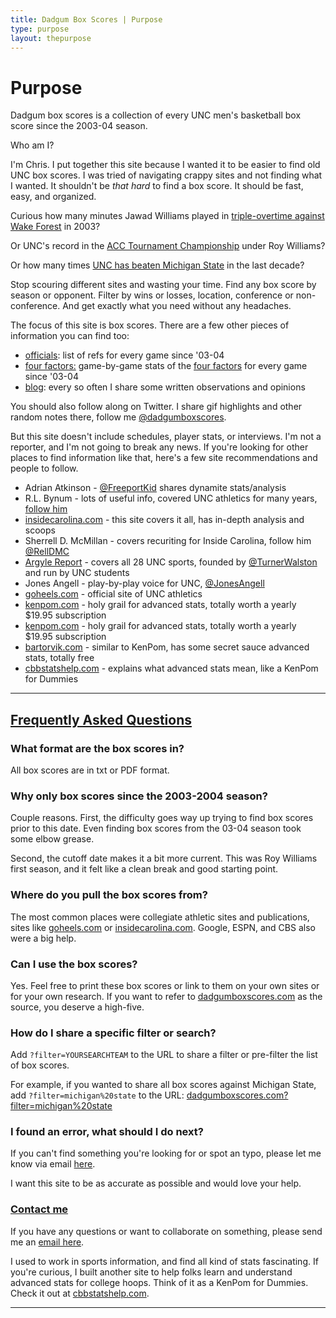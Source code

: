 ```yaml
---
title: Dadgum Box Scores | Purpose
type: purpose
layout: thepurpose
---
```


# Purpose

Dadgum box scores is a collection of every UNC men's basketball box score since the 2003-04 season.

Who am I? 

I'm Chris. I put together this site because I wanted it to be easier to find old UNC box scores. I was tried of navigating crappy sites and not finding what I wanted. It shouldn't be _that hard_ to find a box score. It should be fast, easy, and organized. 

Curious how many minutes Jawad Williams played in [triple-overtime against Wake Forest](/boxes/2004/wake-119-unc-114/) in 2003?

Or UNC's record in the [ACC Tournament Championship](/?filter=acc%20tournament%20championship) under Roy Williams? 

Or how many times [UNC has beaten Michigan State](/?filter=michigan%20state) in the last decade? 

Stop scouring different sites and wasting your time. Find any box score by season or opponent. Filter by wins or losses, location, conference or non-conference. And get exactly what you need without any headaches.

The focus of this site is box scores. There are a few other pieces of information you can find too:

- [officials](/officials): list of refs for every game since '03-04 
- [four factors:](/four-factors/) game-by-game stats of the [four factors](https://cbbstatshelp.com/four-factors/) for every game since '03-04
- [blog](https://fyi.dadgumboxscores.com): every so often I share some written observations and opinions

You should also follow along on Twitter. I share gif highlights and other random notes there, follow me [@dadgumboxscores](https://twitter.com/dadgumboxscores). 

But this site doesn't include schedules, player stats, or interviews. I'm not a reporter, and I'm not going to break any news. If you're looking for other places to find information like that, here's a few site recommendations and people to follow. 


- Adrian Atkinson - [@FreeportKid](https://twitter.com/FreeportKid) shares dynamite stats/analysis
- R.L. Bynum - lots of useful info, covered UNC athletics for many years, [follow him](https://twitter.com/RL_Bynum)
- [insidecarolina.com](http://insidecarolina.com) - this site covers it all, has in-depth analysis and scoops 
- Sherrell D. McMillan - covers recuriting for Inside Carolina, follow him [@RellDMC](https://twitter.com/RellDMC)
- [Argyle Report](https://www.argylereport.com/) - covers all 28 UNC sports, founded by [@TurnerWalston](https://twitter.com/TurnerWalston) and run by UNC students
- Jones Angell - play-by-play voice for UNC, [@JonesAngell](https://twitter.com/JonesAngell) 
- [goheels.com](http://goheels.com) - official site of UNC athletics 
- [kenpom.com](http://kenpom.com) - holy grail for advanced stats, totally worth a yearly $19.95 subscription
- [kenpom.com](http://kenpom.com) - holy grail for advanced stats, totally worth a yearly $19.95 subscription
- [bartorvik.com](http://barttorvik.com/team.php?year=2019&team=North+Carolina) - similar to KenPom, has some secret sauce advanced stats, totally free 
- [cbbstatshelp.com](https://cbbstatshelp.com) - explains what advanced stats mean, like a KenPom for Dummies 

* * *

<a name="faq"></a>

## [Frequently Asked Questions](/purpose/#faq)

### What format are the box scores in?

All box scores are in txt or PDF format. 

### Why only box scores since the 2003-2004 season?

Couple reasons. First, the difficulty goes way up trying to find box scores prior to this date. Even finding box scores from the 03-04 season took some elbow grease.

Second, the cutoff date makes it a bit more current. This was Roy Williams first season, and it felt like a clean break and good starting point.

### Where do you pull the box scores from?

The most common places were collegiate athletic sites and publications, sites like [goheels.com](http://goheels.com) or [insidecarolina.com](http://insidecarolina.com). Google, ESPN, and CBS also were a big help.

### Can I use the box scores?

Yes. Feel free to print these box scores or link to them on your own sites or for your own research. If you want to refer to [dadgumboxscores.com](http://dadgumboxscores.com) as the source, you deserve a high-five.

### How do I share a specific filter or search? 

Add `?filter=YOURSEARCHTEAM` to the URL to share a filter or pre-filter the list of box scores. 

For example, if you wanted to share all box scores against Michigan State, add `?filter=michigan%20state` to the URL: [dadgumboxscores.com?filter=michigan%20state](http://dadgumboxscores.com?filter=michigan%20state)

### I found an error, what should I do next?

If you can't find something you're looking for or spot an typo, please let me know via email [here](mailto:cbbstatshelp@gmail.com).

I want this site to be as accurate as possible and would love your help.

<a name="faq"></a>

### [Contact me](/purpose/#contact)

If you have any questions or want to collaborate on something, please send me an [email here](mailto:cbbstatshelp@gmail.com). 

I used to work in sports information, and find all kind of stats fascinating. If you're curious, I built another site to help folks learn and understand advanced stats for college hoops. Think of it as a KenPom for Dummies. Check it out at [cbbstatshelp.com](https://cbbstatshelp.com).

* * * 
